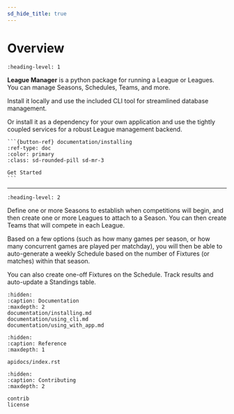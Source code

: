```yaml
---
sd_hide_title: true
---
```


# Overview

```{rubric} League Manager
:heading-level: 1
```

**League Manager** is a python package for running a League or Leagues. You can manage Seasons, Schedules, Teams, and more.

Install it locally and use the included CLI tool for streamlined database management.

Or install it as a dependency for your own application and use the tightly coupled services for a robust League management backend.

````{div} sd-d-flex-row
```{button-ref} documentation/installing
:ref-type: doc
:color: primary
:class: sd-rounded-pill sd-mr-3

Get Started
```
````

***

```{rubric} Overview
:heading-level: 2
```
Define one or more Seasons to establish when competitions will begin, and then create one or more Leagues to attach to a Season. You can then create Teams that will compete in each League.

Based on a few options (such as how many games per season, or how many concurrent games are played per matchday), you will then be able to auto-generate a weekly Schedule based on the number of Fixtures (or matches) within that season.

You can also create one-off Fixtures on the Schedule. Track results and auto-update a Standings table.



```{toctree}
:hidden:
:caption: Documentation
:maxdepth: 2
documentation/installing.md
documentation/using_cli.md
documentation/using_with_app.md
```

```{toctree}
:hidden:
:caption: Reference
:maxdepth: 1

apidocs/index.rst
```


```{toctree}
:hidden:
:caption: Contributing
:maxdepth: 2

contrib
license
```